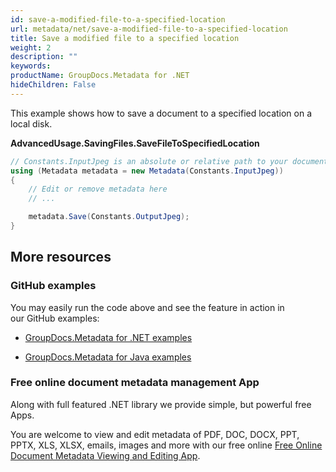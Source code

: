 ```yaml
---
id: save-a-modified-file-to-a-specified-location
url: metadata/net/save-a-modified-file-to-a-specified-location
title: Save a modified file to a specified location
weight: 2
description: ""
keywords: 
productName: GroupDocs.Metadata for .NET
hideChildren: False
---
```

This example shows how to save a document to a specified location on a local disk.

**AdvancedUsage.SavingFiles.SaveFileToSpecifiedLocation**

```csharp
// Constants.InputJpeg is an absolute or relative path to your document. Ex: @"C:\Docs\test.jpg"
using (Metadata metadata = new Metadata(Constants.InputJpeg))
{
	// Edit or remove metadata here
    // ...

	metadata.Save(Constants.OutputJpeg);
}
```

## More resources

### GitHub examples

You may easily run the code above and see the feature in action in our GitHub examples:

*   [GroupDocs.Metadata for .NET examples](https://github.com/groupdocs-metadata/GroupDocs.Metadata-for-.NET)
    
*   [GroupDocs.Metadata for Java examples](https://github.com/groupdocs-metadata/GroupDocs.Metadata-for-Java)
    

### Free online document metadata management App

Along with full featured .NET library we provide simple, but powerful free Apps.

You are welcome to view and edit metadata of PDF, DOC, DOCX, PPT, PPTX, XLS, XLSX, emails, images and more with our free online [Free Online Document Metadata Viewing and Editing App](https://products.groupdocs.app/metadata).
